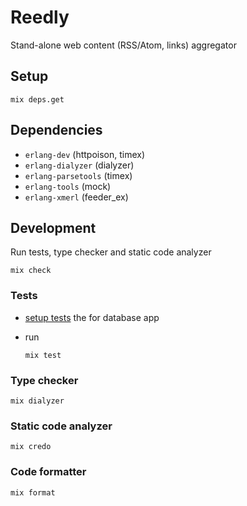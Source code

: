 # Reedly

Stand-alone web content (RSS/Atom, links) aggregator


## Setup

    mix deps.get


## Dependencies

  * `erlang-dev` (httpoison, timex)
  * `erlang-dialyzer` (dialyzer)
  * `erlang-parsetools` (timex)
  * `erlang-tools` (mock)
  * `erlang-xmerl` (feeder_ex)


## Development

Run tests, type checker and static code analyzer

    mix check

### Tests

  * [setup tests](apps/database#tests) the for database app
  * run

        mix test

### Type checker

    mix dialyzer

### Static code analyzer

    mix credo

### Code formatter

    mix format

